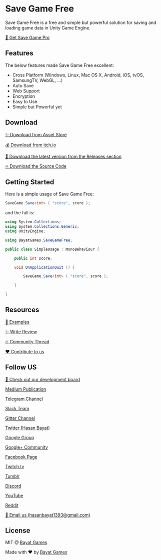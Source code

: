 # Save Game Free

Save Game Free is a free and simple but powerful solution for saving and loading game data in Unity Game Engine.

[:rocket: Get Save Game Pro](https://github.com/EmpireAssets/SaveGamePro/)

## Features

The below features made Save Game Free excellent:

- Cross Platform (Windows, Linux, Mac OS X, Android, iOS, tvOS, SamsungTV, WebGL, ...)
- Auto Save
- Web Support
- Encryption
- Easy to Use
- Simple but Powerful yet

## Download

[:sparkles: Download from Asset Store](https://www.assetstore.unity3d.com/#!/content/81519)

[:moneybag: Download from itch.io](https://bayat.itch.io/save-game-free)

[:rocket: Download the latest version from the Releases section](https://github.com/EmpireAssets/SaveGameFree/releases/latest)

[:fire: Download the Source Code](https://github.com/EmpireAssets/SaveGameFree/archive/master.zip)

## Getting Started

Here is a simple usage of Save Game Free:

```csharp
SaveGame.Save<int> ( "score", score );
```

and the full is:

```csharp
using System.Collections;
using System.Collections.Generic;
using UnityEngine;

using BayatGames.SaveGameFree;

public class SimpleUsage : MonoBehaviour {

	public int score;

	void OnApplicationQuit () {

		SaveGame.Save<int> ( "score", score );

	}

}
```

## Resources

[:book: Examples](https://github.com/BayatGames/SaveGameFree/wiki/Examples)

[:sparkles: Write Review](https://www.assetstore.unity3d.com/#!/content/81519)

[:fire: Community Thread](https://forum.unity3d.com/threads/released-empireassets-save-game-free.457658/)

[:heart: Contribute to us](https://github.com/BayatGames/SaveGameFree/blob/master/CONTRIBUTING.md)

## Follow US

[:notebook: Check out our development board](https://trello.com/bayatgames)

[Medium Publication](https://medium.com/bayat-games)

[Telegram Channel](https://t.me/BayatGamesOfficial)

[Slack Team](https://bayatgames.slack.com)

[Gitter Channel](https://gitter.im/BayatGames)

[Twitter (Hasan Bayat)](https://www.twitter.com/EmpireWorld1393)

[Google Group](https://groups.google.com/forum/#!forum/bayatgames)

[Google+ Community](https://plus.google.com/communities/108974587311747022650)

[Facebook Page](https://www.facebook.com/Bayat-Games-277386306024083)

[Twitch.tv](https://www.twitch.tv/bayatgames)

[Tumblr](https://bayatgames.tumblr.com)

[Discord](https://discordapp.com/channels/307041709701988352/307041709701988352)

[YouTube](https://www.youtube.com/channel/UCDLJbvqDKJyBKU2E8TMEQpQ)

[Reddit](https://www.reddit.com/r/bayatgames)

[:e-mail: Email us (hasanbayat1393@gmail.com)](mailto:hasanbayat1393@gmail.com)

## License

MIT @ [Bayat Games](https://github.com/BayatGames)

Made with :heart: by [Bayat Games](https://github.com/BayatGames)
